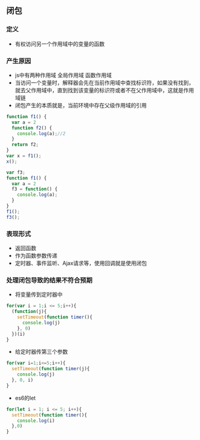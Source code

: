 ## 闭包
### 定义
- 有权访问另一个作用域中的变量的函数

### 产生原因
- js中有两种作用域 全局作用域 函数作用域
- 当访问一个变量时，解释器会先在当前作用域中查找标识符，如果没有找到，就去父作用域中，直到找到该变量的标识符或者不在父作用域中，这就是作用域链
- 闭包产生的本质就是，当前环境中存在父级作用域的引用
```js
function f1() {
  var a = 2
  function f2() {
    console.log(a);//2
  }
  return f2;
}
var x = f1();
x();
```

```js
var f3;
function f1() {
  var a = 2
  f3 = function() {
    console.log(a);
  }
}
f1();
f3();
```

### 表现形式
- 返回函数
- 作为函数参数传递
- 定时器、事件监听、Ajax请求等，使用回调就是使用闭包

### 处理闭包导致的结果不符合预期
- 将变量传到定时器中

```js
for(var i = 1;i <= 5;i++){
  (function(j){
    setTimeout(function timer(){
      console.log(j)
    }, 0)
  })(i)
}
```
- 给定时器传第三个参数

```js
for(var i=1;i<=5;i++){
  setTimeout(function timer(j){
    console.log(j)
  }, 0, i)
}
```
- es6的let

```js
for(let i = 1; i <= 5; i++){
  setTimeout(function timer(){
    console.log(i)
  },0)
}
```
